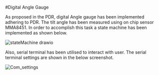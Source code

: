 #Digital Angle Gauge

As proposed in the PDR, digital Angle gauge has been implemented adhering to PDR. The tilt angle has been measured using on chip sensor MMA8451.
In order to accomplish this task a state machine has been implemented as shown below.

![stateMachine drawio](https://user-images.githubusercontent.com/89766346/145932161-b80dcb32-2518-40d5-aba2-82e2af1b1768.png)

Also, serial terminal has been utilised to interact with user. The serial terminal settings are shown in the below screenshot.

![Com_settings](https://user-images.githubusercontent.com/89766346/145932368-ab277a27-fed7-4704-bc5e-6a2be7e0e1a7.PNG)
